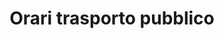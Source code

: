 ---
schema: opendataschema
title: Orari trasporto pubblico
organization: OpenToscana
notes: 'Il dataset contiene i dati relativi alle corse, agli orari e alle fermate del trasporto pubblico urbano ed extra-urbano di regione Toscana. I dati sono conformi alle General Transit Feed Specification Reference. Aggiornati mensilmente.'
resources:
  - name: GTFS
    url: 'https://github.com/iltempe/opendataprato/blob/master/bus.gtfs'
    format: zip
  - name: Agenzia
    url: 'https://github.com/iltempe/opendataprato/blob/master/agency.txt'
    format: txt
  - name: Calendario
    url: 'https://github.com/iltempe/opendataprato/blob/master/calendar_dates.txt'
    format: txt
  - name: Percorsi
    url: 'https://github.com/iltempe/opendataprato/blob/master/routes.txt'
    format: txt
  - name: Shape
    url: 'https://github.com/iltempe/opendataprato/blob/master/shapes.txt'
    format: txt
  - name: Stop Time
    url: 'https://github.com/iltempe/opendataprato/blob/master/stop_times.txt'
    format: txt
  - name: Fermate
    url: 'https://github.com/iltempe/opendataprato/blob/master/stops.txt'
    format: txt
  - name: Trips
    url: 'https://github.com/iltempe/opendataprato/blob/master/trips.txt'
    format: txt
category:
  - Trasporti
  - Bus
maintainer: Matteo Tempestini
maintainer_email: mtempestini@gmail.com
license: 'https://creativecommons.org/licenses/by/4.0/'
pubdate: 21/04/2016
comments: true
---